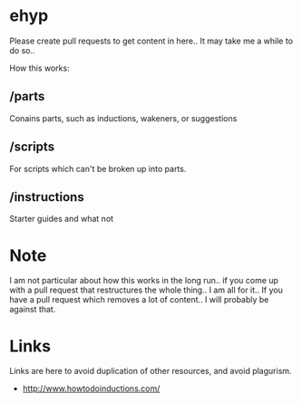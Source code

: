 # ehyp

Please create pull requests to get content in here.. It may take me a while to do so.. 

How this works:

## /parts

Conains parts, such as inductions, wakeners, or suggestions

## /scripts

For scripts which can't be broken up into parts.

## /instructions

Starter guides and what not


# Note

I am not particular about how this works in the long run.. if you come up with a pull request that restructures the whole thing.. I am all for it.. If you have a pull request which removes a lot of content.. I will probably be against that.

# Links
Links are here to avoid duplication of other resources, and avoid plagurism.
* http://www.howtodoinductions.com/
